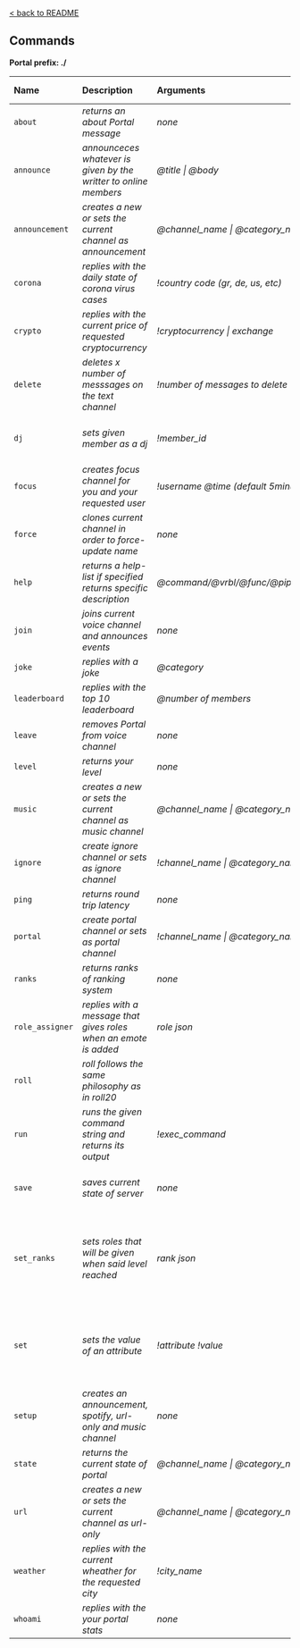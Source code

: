 [< back to README](https://github.com/keybraker/portal-discord-bot#regex-interpreter)

## Commands

**Portal prefix: ./**

| Name               | Description                                                      | Arguments                            | Eligible for use                                    | Cooldown (mins) |
| :----------------- | :--------------------------------------------------------------- | :----------------------------------- | :-------------------------------------------------- | :-------------- |
| `about`            | _returns an about Portal message_                                | _none_                               | everyone                                            | -               |
| `announce`         | _announceces whatever is given by the writter to online members_ | _@title \| @body_                    | everyone                                            | 01 user         |
| `announcement`     | _creates a new or sets the current channel as announcement_      | _@channel\_name \| @category\_name_  | admin, portal-admin                                 | admin           |
| `corona`           | _replies with the daily state of corona virus cases_             | _!country code (gr, de, us, etc)_    | everyone                                            | -               |
| `crypto`           | _replies with the current price of requested cryptocurrency_     | _!cryptocurrency \| exchange_        | everyone                                            | -               |
| `delete`           | _deletes x number of messsages on the text channel_              | _!number of messages to delete_      | admin, portal-admin, admin                          | admin           |
| `dj`               | _sets given member as a dj_                                      | _!member\_id_                        | admin, portal-admin, admin                          | admin           |
| `focus`            | _creates focus channel for you and your requested user_          | _!username @time (default 5minutes)_ | everyone                                            | -               |
| `force`            | _clones current channel in order to force-update name_           | _none_                               | admin, portal-admin, admin                          | 02 admin        |
| `help`             | _returns a help-list if specified returns specific description_  | _@command/@vrbl/@func/@pipe/@attr_   | everyone                                            | -               |
| `join`             | _joins current voice channel and announces events_               | _none_                               | everyone                                            | 01 user         |
| `joke`             | _replies with a joke_                                            | _@category_                          | everyone                                            | -               |
| `leaderboard`      | _replies with the top 10 leaderboard_                            | _@number of members_                 | everyone                                            | -               |
| `leave`            | _removes Portal from voice channel_                              | _none_                               | everyone                                            | -               |
| `level`            | _returns your level_                                             | _none_                               | everyone                                            | -               |
| `music`            | _creates a new or sets the current channel as music channel_     | _@channel\_name \| @category\_name_  | admin, portal-admin, admin                          | admin           |
| `ignore`           | _create ignore channel or sets as ignore channel_                | _!channel\_name \| @category\_name_  | admin, portal-admin, admin                          | admin           |
| `ping`             | _returns round trip latency_                                     | _none_                               | everyone                                            | -               |
| `portal`           | _create portal channel or sets as portal channel_                | _!channel\_name \| @category\_name_  | admin, portal-admin, admin                          | admin           |
| `ranks`            | _returns ranks of ranking system_                                | _none_                               | everyone                                            | -               |
| `role_assigner`    | _replies with a message that gives roles when an emote is added_ | _role json_                          | admin, portal-admin, admin                          | admin           |
| `roll`             | _roll follows the same philosophy as in roll20_                  | _<!roll sequence>_                   | everyone                                            | -               |
| `run`              | _runs the given command string and returns its output_           | _!exec\_command_                     | everyone                                            | -               |
| `save`             | _saves current state of server_                                  | _none_                               | admin, portal-admin, admin                          | 05 server       |
| `set_ranks`        | _sets roles that will be given when said level reached_          | _rank json_                          | voice-portal owner, admin, portal-admin, admin-role | admin           |
| `set`              | _sets the value of an attribute_                                 | _!attribute !value_                  | voice-portal owner, admin, portal-admin, admin      | -               |
| `setup`            | _creates an announcement, spotify, url-only and music channel_   | _none_                               | admin, portal-admin, admin                          | 10 server       |
| `state`            | _returns the current state of portal_                            | _@channel\_name \| @category\_name_  | admin, portal-admin                                 | -               |
| `url`              | _creates a new or sets the current channel as url-only_          | _@channel\_name \| @category\_name_  | admin, portal-admin, admin                          | admin           |
| `weather`          | _replies with the current wheather for the requested city_       | _!city\_name_                        | everyone                                            | -               |
| `whoami`           | _replies with the your portal stats_                             | _none_                               | everyone                                            | -               |
